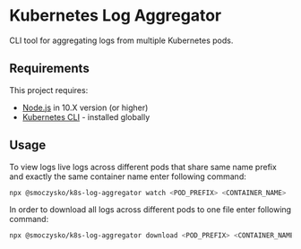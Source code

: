 # Kubernetes Log Aggregator

CLI tool for aggregating logs from multiple Kubernetes pods.

## Requirements

This project requires:

- [Node.js](https://nodejs.org/en/) in 10.X version (or higher)
- [Kubernetes CLI](https://kubernetes.io/docs/tasks/tools/install-kubectl/) - installed globally

## Usage

To view logs live logs across different pods that share same name prefix and exactly the same container name enter following command:

```bash
npx @smoczysko/k8s-log-aggregator watch <POD_PREFIX> <CONTAINER_NAME>
```

In order to download all logs across different pods to one file enter following command:

```bash
npx @smoczysko/k8s-log-aggregator download <POD_PREFIX> <CONTAINER_NAME> <FILE_NAME>
```
